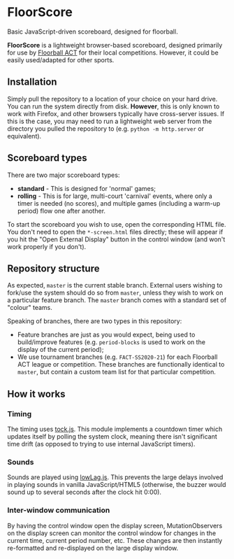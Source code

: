 # FloorScore
Basic JavaScript-driven scoreboard, designed for floorball.

**FloorScore** is a lightweight browser-based scoreboard, designed primarily 
for use by [Floorball ACT](https://www.floorballact.org.au) for their local competitions. 
However, it could be easily used/adapted for other sports.

## Installation

Simply pull the repository to a location of your choice on your hard drive. You can run the 
system directly from disk. **However**, this is only known to work with Firefox, and other
browsers typically have cross-server issues. If this is the case, you may need to run
a lightweight web server from the directory you pulled the repository to 
(e.g. `python -m http.server` or equivalent).

## Scoreboard types

There are two major scoreboard types:

* **standard** - This is designed for 'normal' games;
* **rolling** - This is for large, multi-court 'carnival' events, where only a timer is needed
  (no scores), and multiple games (including a warm-up period) flow one after another.
  
To start the scoreboard you wish to use, open the corresponding HTML file. You don't need
to open the `*-screen.html` files directly; these will appear if you hit the "Open
External Display" button in the control window (and won't work properly if you don't).

## Repository structure

As expected, `master` is the current stable branch. External users wishing to fork/use the 
system should do so from `master`, unless they wish to work on a particular feature branch.
The `master` branch comes with a standard set of "colour" teams.

Speaking of branches, there are two types in this repository:

* Feature branches are just as you would expect, being used to build/improve features 
  (e.g. `period-blocks` is used to work on the display of the current period);
* We use tournament branches (e.g. `FACT-SS2020-21`) for each Floorball ACT league
  or competition. These branches are functionally identical to `master`, but contain
  a custom team list for that particular competition.
  
## How it works

### Timing

The timing uses [tock.js](https://github.com/Falc/Tock.js). This module implements a countdown timer 
which updates itself by polling the system clock, meaning there isn't significant time drift (as
opposed to trying to use internal JavaScript timers).

### Sounds

Sounds are played using [lowLag.js](https://github.com/kirkjerk/lowLagAudio). This prevents the 
large delays involved in playing sounds in vanilla JavaScript/HTML5 (otherwise, the buzzer would
sound up to several seconds after the clock hit 0:00).

### Inter-window communication

By having the control window open the display screen, MutationObservers on the display screen 
can monitor the control window for changes in the current time, current period number, etc. These
changes are then instantly re-formatted and re-displayed on the large display window.

